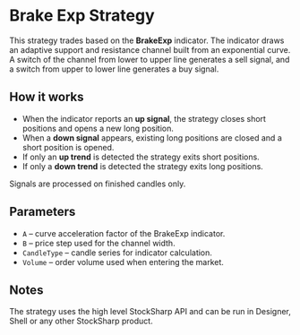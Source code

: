 # Brake Exp Strategy

This strategy trades based on the **BrakeExp** indicator. The indicator draws an adaptive support and resistance channel built from an exponential curve. A switch of the channel from lower to upper line generates a sell signal, and a switch from upper to lower line generates a buy signal.

## How it works

- When the indicator reports an **up signal**, the strategy closes short positions and opens a new long position.
- When a **down signal** appears, existing long positions are closed and a short position is opened.
- If only an **up trend** is detected the strategy exits short positions.
- If only a **down trend** is detected the strategy exits long positions.

Signals are processed on finished candles only.

## Parameters

- `A` – curve acceleration factor of the BrakeExp indicator.
- `B` – price step used for the channel width.
- `CandleType` – candle series for indicator calculation.
- `Volume` – order volume used when entering the market.

## Notes

The strategy uses the high level StockSharp API and can be run in Designer, Shell or any other StockSharp product.
